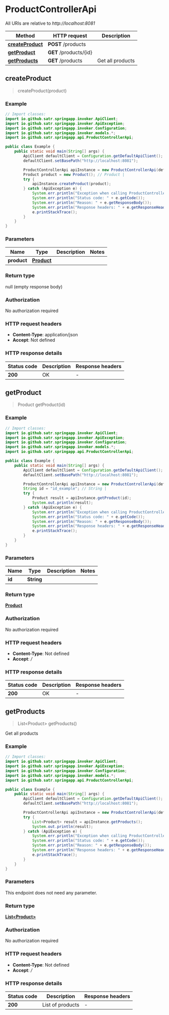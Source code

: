 # ProductControllerApi

All URIs are relative to *http://localhost:8081*

| Method | HTTP request | Description |
|------------- | ------------- | -------------|
| [**createProduct**](ProductControllerApi.md#createProduct) | **POST** /products |  |
| [**getProduct**](ProductControllerApi.md#getProduct) | **GET** /products/{id} |  |
| [**getProducts**](ProductControllerApi.md#getProducts) | **GET** /products | Get all products |



## createProduct

> createProduct(product)



### Example

```java
// Import classes:
import io.github.satr.springapp.invoker.ApiClient;
import io.github.satr.springapp.invoker.ApiException;
import io.github.satr.springapp.invoker.Configuration;
import io.github.satr.springapp.invoker.models.*;
import io.github.satr.springapp.api.ProductControllerApi;

public class Example {
    public static void main(String[] args) {
        ApiClient defaultClient = Configuration.getDefaultApiClient();
        defaultClient.setBasePath("http://localhost:8081");

        ProductControllerApi apiInstance = new ProductControllerApi(defaultClient);
        Product product = new Product(); // Product | 
        try {
            apiInstance.createProduct(product);
        } catch (ApiException e) {
            System.err.println("Exception when calling ProductControllerApi#createProduct");
            System.err.println("Status code: " + e.getCode());
            System.err.println("Reason: " + e.getResponseBody());
            System.err.println("Response headers: " + e.getResponseHeaders());
            e.printStackTrace();
        }
    }
}
```

### Parameters


| Name | Type | Description  | Notes |
|------------- | ------------- | ------------- | -------------|
| **product** | [**Product**](Product.md)|  | |

### Return type

null (empty response body)

### Authorization

No authorization required

### HTTP request headers

- **Content-Type**: application/json
- **Accept**: Not defined


### HTTP response details
| Status code | Description | Response headers |
|-------------|-------------|------------------|
| **200** | OK |  -  |


## getProduct

> Product getProduct(id)



### Example

```java
// Import classes:
import io.github.satr.springapp.invoker.ApiClient;
import io.github.satr.springapp.invoker.ApiException;
import io.github.satr.springapp.invoker.Configuration;
import io.github.satr.springapp.invoker.models.*;
import io.github.satr.springapp.api.ProductControllerApi;

public class Example {
    public static void main(String[] args) {
        ApiClient defaultClient = Configuration.getDefaultApiClient();
        defaultClient.setBasePath("http://localhost:8081");

        ProductControllerApi apiInstance = new ProductControllerApi(defaultClient);
        String id = "id_example"; // String | 
        try {
            Product result = apiInstance.getProduct(id);
            System.out.println(result);
        } catch (ApiException e) {
            System.err.println("Exception when calling ProductControllerApi#getProduct");
            System.err.println("Status code: " + e.getCode());
            System.err.println("Reason: " + e.getResponseBody());
            System.err.println("Response headers: " + e.getResponseHeaders());
            e.printStackTrace();
        }
    }
}
```

### Parameters


| Name | Type | Description  | Notes |
|------------- | ------------- | ------------- | -------------|
| **id** | **String**|  | |

### Return type

[**Product**](Product.md)

### Authorization

No authorization required

### HTTP request headers

- **Content-Type**: Not defined
- **Accept**: */*


### HTTP response details
| Status code | Description | Response headers |
|-------------|-------------|------------------|
| **200** | OK |  -  |


## getProducts

> List&lt;Product&gt; getProducts()

Get all products

### Example

```java
// Import classes:
import io.github.satr.springapp.invoker.ApiClient;
import io.github.satr.springapp.invoker.ApiException;
import io.github.satr.springapp.invoker.Configuration;
import io.github.satr.springapp.invoker.models.*;
import io.github.satr.springapp.api.ProductControllerApi;

public class Example {
    public static void main(String[] args) {
        ApiClient defaultClient = Configuration.getDefaultApiClient();
        defaultClient.setBasePath("http://localhost:8081");

        ProductControllerApi apiInstance = new ProductControllerApi(defaultClient);
        try {
            List<Product> result = apiInstance.getProducts();
            System.out.println(result);
        } catch (ApiException e) {
            System.err.println("Exception when calling ProductControllerApi#getProducts");
            System.err.println("Status code: " + e.getCode());
            System.err.println("Reason: " + e.getResponseBody());
            System.err.println("Response headers: " + e.getResponseHeaders());
            e.printStackTrace();
        }
    }
}
```

### Parameters

This endpoint does not need any parameter.

### Return type

[**List&lt;Product&gt;**](Product.md)

### Authorization

No authorization required

### HTTP request headers

- **Content-Type**: Not defined
- **Accept**: */*


### HTTP response details
| Status code | Description | Response headers |
|-------------|-------------|------------------|
| **200** | List of products |  -  |

